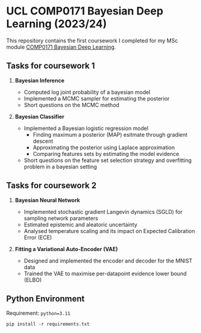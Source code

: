 # UCL COMP0171 Bayesian Deep Learning (2023/24)

This repository contains the first coursework I completed for my MSc module [COMP0171 Bayesian Deep Learning](https://www.ucl.ac.uk/module-catalogue/modules/bayesian-deep-learning-COMP0171).


## Tasks for coursework 1

1. **Bayesian Inference**
   - Computed log joint probability of a bayesian model
   - Implemented a MCMC sampler for estimating the posterior
   - Short questions on the MCMC method

2. **Bayesian Classifier**
   - Implemented a Bayesian logistic regression model
     - Finding maximum a posterior (MAP) esitmate through gradient descent
     - Approximating the posterior using Laplace approximation
     - Comparing features sets by estimating the model evidence
   - Short questions on the feature set selection strategy and overfitting problem in a bayesian setting


## Tasks for coursework 2

1. **Bayesian Neural Network**
   - Implemented stochastic gradient Langevin dynamics (SGLD) for sampling network parameters
   - Estimated epistemic and aleatoric uncertainty
   - Analysed temperature scaling and its impact on Expected Calibration Error (ECE)

2. **Fitting a Variational Auto-Encoder (VAE)**
   - Designed and implemented the encoder and decoder for the MNIST data
   - Trained the VAE to maximise per-datapoint evidence lower bound (ELBO)


## Python Environment

Requirement: `python=3.11`

    pip install -r requirements.txt